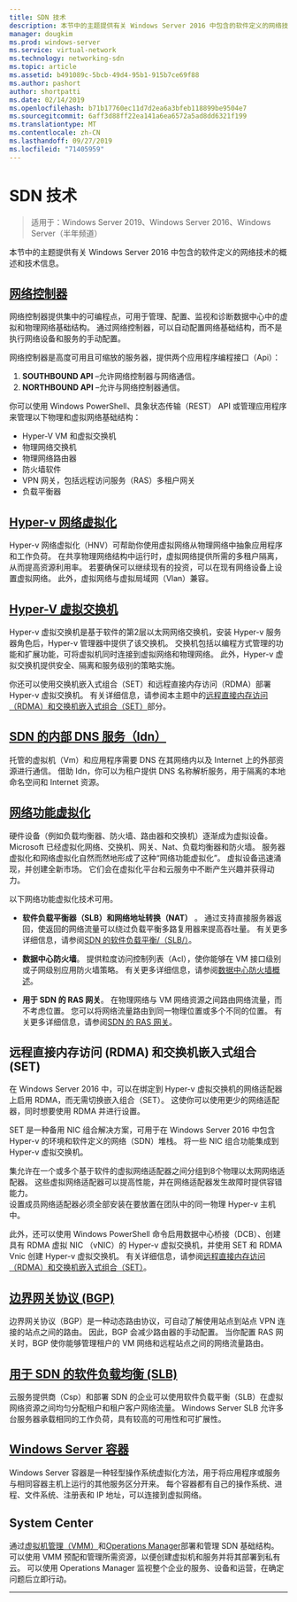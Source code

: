 ```yaml
---
title: SDN 技术
description: 本节中的主题提供有关 Windows Server 2016 中包含的软件定义的网络技术的概述和技术信息。
manager: dougkim
ms.prod: windows-server
ms.service: virtual-network
ms.technology: networking-sdn
ms.topic: article
ms.assetid: b491089c-5bcb-49d4-95b1-915b7ce69f88
ms.author: pashort
author: shortpatti
ms.date: 02/14/2019
ms.openlocfilehash: b71b17760ec11d7d2ea6a3bfeb118899be9504e7
ms.sourcegitcommit: 6aff3d88ff22ea141a6ea6572a5ad8dd6321f199
ms.translationtype: MT
ms.contentlocale: zh-CN
ms.lasthandoff: 09/27/2019
ms.locfileid: "71405959"
---
```

# <a name="sdn-technologies"></a>SDN 技术

>适用于：Windows Server 2019、Windows Server 2016、Windows Server（半年频道）

本节中的主题提供有关 Windows Server 2016 中包含的软件定义的网络技术的概述和技术信息。  

## <a name="network-controllernetwork-controllernetwork-controllermd"></a>[网络控制器](network-controller/Network-Controller.md)

网络控制器提供集中的可编程点，可用于管理、配置、监视和诊断数据中心中的虚拟和物理网络基础结构。 通过网络控制器，可以自动配置网络基础结构，而不是执行网络设备和服务的手动配置。 

网络控制器是高度可用且可缩放的服务器，提供两个应用程序编程接口（Api）：

1. **SOUTHBOUND API** –允许网络控制器与网络通信。
2. **NORTHBOUND API** –允许与网络控制器通信。

你可以使用 Windows PowerShell、具象状态传输（REST） API 或管理应用程序来管理以下物理和虚拟网络基础结构：

- Hyper-V VM 和虚拟交换机 
- 物理网络交换机 
- 物理网络路由器 
- 防火墙软件 
- VPN 网关，包括远程访问服务（RAS）多租户网关 
- 负载平衡器 
  
## <a name="hyper-v-network-virtualizationhyper-v-network-virtualizationhyper-v-network-virtualizationmd"></a>[Hyper-v 网络虚拟化](hyper-v-network-virtualization/Hyper-V-Network-Virtualization.md)

Hyper-v 网络虚拟化（HNV）可帮助你使用虚拟网络从物理网络中抽象应用程序和工作负荷。 在共享物理网络结构中运行时，虚拟网络提供所需的多租户隔离，从而提高资源利用率。 若要确保可以继续现有的投资，可以在现有网络设备上设置虚拟网络。 此外，虚拟网络与虚拟局域网（Vlan）兼容。
  
## <a name="hyper-v-virtual-switchvirtualizationhyper-v-virtual-switchhyper-v-virtual-switchmd"></a>[Hyper-V 虚拟交换机](../../../virtualization/hyper-v-virtual-switch/Hyper-V-Virtual-Switch.md) 

Hyper-v 虚拟交换机是基于软件的第2层以太网网络交换机，安装 Hyper-v 服务器角色后，Hyper-v 管理器中提供了该交换机。 交换机包括以编程方式管理的功能和扩展功能，可将虚拟机同时连接到虚拟网络和物理网络。 此外，Hyper-v 虚拟交换机提供安全、隔离和服务级别的策略实施。
  
你还可以使用交换机嵌入式组合（SET）和远程直接内存访问（RDMA）部署 Hyper-v 虚拟交换机。 有关详细信息，请参阅本主题中的[远程直接内存访问（RDMA）和交换机嵌入式组合（SET）](#remote-direct-memory-access-rdma-and-switch-embedded-teaming-set)部分。

## <a name="internal-dns-service-idns-for-sdnidns-for-sdnmd"></a>[SDN 的内部 DNS 服务（Idn）](Idns-for-Sdn.md)

托管的虚拟机（Vm）和应用程序需要 DNS 在其网络内以及 Internet 上的外部资源进行通信。 借助 Idn，你可以为租户提供 DNS 名称解析服务，用于隔离的本地命名空间和 Internet 资源。 
  
## <a name="network-function-virtualizationnetwork-function-virtualizationnetwork-function-virtualizationmd"></a>[网络功能虚拟化](network-function-virtualization/Network-Function-Virtualization.md)

硬件设备（例如负载均衡器、防火墙、路由器和交换机）逐渐成为虚拟设备。 Microsoft 已经虚拟化网络、交换机、网关、Nat、负载均衡器和防火墙。 服务器虚拟化和网络虚拟化自然而然地形成了这种“网络功能虚拟化”。 虚拟设备迅速涌现，并创建全新市场。 它们会在虚拟化平台和云服务中不断产生兴趣并获得动力。 
  
以下网络功能虚拟化技术可用。  
  
-   **软件负载平衡器（SLB）和网络地址转换（NAT）** 。 通过支持直接服务器返回，使返回的网络流量可以绕过负载平衡多路复用器来提高吞吐量。 有关更多详细信息，请参阅[SDN 的软件负载平衡/（SLB/）](network-function-virtualization/software-load-balancing-for-sdn.md)。
  
-   **数据中心防火墙**。 提供粒度访问控制列表（Acl），使你能够在 VM 接口级别或子网级别应用防火墙策略。 有关更多详细信息，请参阅[数据中心防火墙概述](network-function-virtualization/Datacenter-Firewall-Overview.md)。
  
-   **用于 SDN 的 RAS 网关**。 在物理网络与 VM 网络资源之间路由网络流量，而不考虑位置。 您可以将网络流量路由到同一物理位置或多个不同的位置。 有关更多详细信息，请参阅[SDN 的 RAS 网关](network-function-virtualization/RAS-Gateway-for-SDN.md)。

## <a name="remote-direct-memory-access-rdma-and-switch-embedded-teaming-set"></a>远程直接内存访问 (RDMA) 和交换机嵌入式组合 (SET)  
在 Windows Server 2016 中，可以在绑定到 Hyper-v 虚拟交换机的网络适配器上启用 RDMA，而无需切换嵌入组合（SET）。 这使你可以使用更少的网络适配器，同时想要使用 RDMA 并进行设置。  
  
SET 是一种备用 NIC 组合解决方案，可用于在 Windows Server 2016 中包含 Hyper-v 的环境和软件定义的网络（SDN）堆栈。 将一些 NIC 组合功能集成到 Hyper-v 虚拟交换机。  
  
集允许在一个或多个基于软件的虚拟网络适配器之间分组到8个物理以太网网络适配器。 这些虚拟网络适配器可以提高性能，并在网络适配器发生故障时提供容错能力。  
设置成员网络适配器必须全部安装在要放置在团队中的同一物理 Hyper-v 主机中。  
  
此外，还可以使用 Windows PowerShell 命令启用数据中心桥接（DCB）、创建具有 RDMA 虚拟 NIC （vNIC）的 Hyper-v 虚拟交换机，并使用 SET 和 RDMA Vnic 创建 Hyper-v 虚拟交换机。 有关详细信息，请参阅[远程直接内存访问（RDMA）和交换机嵌入式组合（SET）](https://docs.microsoft.com/windows-server/virtualization/hyper-v-virtual-switch/rdma-and-switch-embedded-teaming.md)。

## <a name="border-gateway-protocol-bgpremoteremote-accessbgpborder-gateway-protocol-bgpmd"></a>[边界网关协议 (BGP)](../../../remote/remote-access/bgp/Border-Gateway-Protocol-BGP.md)
  
边界网关协议（BGP）是一种动态路由协议，可自动了解使用站点到站点 VPN 连接的站点之间的路由。 因此，BGP 会减少路由器的手动配置。   当你配置 RAS 网关时，BGP 使你能够管理租户的 VM 网络和远程站点之间的网络流量路由。  
  
## <a name="software-load-balancing-slb-for-sdnnetwork-function-virtualizationsoftware-load-balancing-for-sdnmd"></a>[用于 SDN 的软件负载均衡 (SLB)](network-function-virtualization/software-load-balancing-for-sdn.md)
云服务提供商（Csp）和部署 SDN 的企业可以使用软件负载平衡（SLB）在虚拟网络资源之间均匀分配租户和租户客户网络流量。 Windows Server SLB 允许多台服务器承载相同的工作负荷，具有较高的可用性和可扩展性。 

## <a name="windows-server-containerscontainerscontainer-networking-overviewmd"></a>[Windows Server 容器](Containers/Container-networking-overview.md)

Windows Server 容器是一种轻型操作系统虚拟化方法，用于将应用程序或服务与相同容器主机上运行的其他服务区分开来。 每个容器都有自己的操作系统、进程、文件系统、注册表和 IP 地址，可以连接到虚拟网络。 

## <a name="system-center"></a>System Center

通过[虚拟机管理（VMM）](https://docs.microsoft.com/system-center/vmm/)和[Operations Manager](https://docs.microsoft.com/system-center/scom/)部署和管理 SDN 基础结构。 可以使用 VMM 预配和管理所需资源，以便创建虚拟机和服务并将其部署到私有云。  可以使用 Operations Manager 监视整个企业的服务、设备和运营，在确定问题后立即行动。 


---